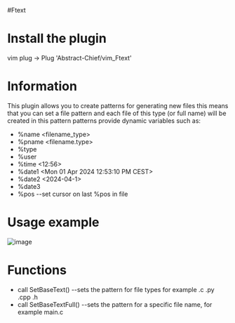 #Ftext
# Install the plugin
   vim plug -> Plug 'Abstract-Chief/vim_Ftext'
# Information
  This plugin allows you to create patterns for generating new files
  this means that you can set a file pattern and each file of this type (or full name) will be created in this pattern
  patterns provide dynamic variables such as: 
- %name <filename_type>
- %pname <filename.type>
- %type <type>
- %user <username>
- %time <12:56>
- %date1 <Mon 01 Apr 2024 12:53:10 PM CEST>
- %date2 <2024-04-1>
- %date3 <Monday>
- %pos --set cursor on last %pos in file
# Usage example 
  ![image](https://github.com/Abstract-Chief/vim_Ftext/assets/92479577/d5daea8d-b677-41f6-b825-32c7c8e83f99)

# Functions
  - call SetBaseText() --sets the pattern for file types for example .c .py .cpp .h
  - call SetBaseTextFull() --sets the pattern for a specific file name, for example main.c
